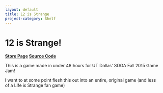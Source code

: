 ```yaml
---
layout: default
title: 12 is Strange
project-category: Shelf
---
```


# 12 is Strange!

**[Store Page](http://thepaperpilot.itch.io/12-is-strange)**
**[Source Code](https://github.com/thepaperpilot/12-is-strange)**

This is a game made in under 48 hours for UT Dallas' SDGA Fall 2015 Game Jam!

I want to at some point flesh this out into an entire, original game (and less of a Life is Strange fan game)
